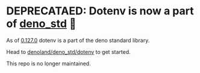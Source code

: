 # DEPRECATAED: Dotenv is now a part of [deno_std](https://deno.land/std/dotenv/) 🎉

As of [0.127.0](https://github.com/denoland/deno_std/releases/tag/0.127.0) dotenv is a part of the deno standard library.

Head to [denoland/deno_std/dotenv](https://github.com/denoland/deno_std/tree/main/dotenv) to get started.

This repo is no longer maintained.
